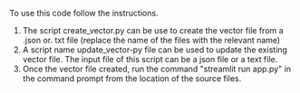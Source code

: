 To use this code follow the instructions. 
1. The script create_vector.py can be use to create the vector file from a .json or. txt file (replace the name of the files with the relevant name)
2. A script name update_vector-py file can be used to update the existing vector file. The input file of this script can be a json file or a text file.
3. Once the vector file created, run the command "streamlit run app.py" in the command prompt from  the location of the  source files.
